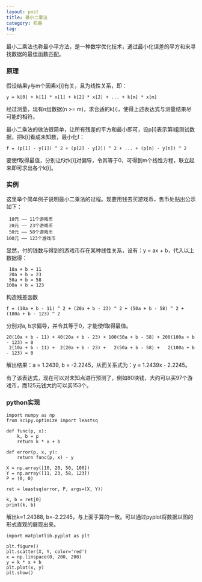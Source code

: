 ```yaml
---
layout: post
title: 最小二乘法
category: 机器
tag:
---
```


最小二乘法也称最小平方法，是一种数学优化技术，通过最小化误差的平方和来寻找数据的最佳函数匹配。

### 原理

假设结果y与m个因素x[i]有关，且为线性关系，即：

```
y = k[0] + k[1] * x[1] + k[2] * x[2] + ... + k[m] * x[m]
```

经过测量，现有n组数据(n >= m)，求合适的k[i]，使得上述表达式与测量结果尽可能的相符。

最小二乘法的做法很简单，让所有残差的平方和最小即可，设p[i]表示第i组测试数据，把k[i]看成未知数，最小化f：

```
f = (p[1] - y[1]) ^ 2 + (p[2] - y[2]) ^ 2 + ... + (p[n] - y[n]) ^ 2
```

要使f取得最值，分别让f对k[i]对偏导，令其等于0，可得到m个线性方程，联立起来即可求出各个k[i]。

### 实例

这里举个简单例子说明最小二乘法的过程。现要用钱去买游戏币，售币处贴出公示如下：

```
 10元 —— 11个游戏币
 20元 —— 23个游戏币
 50元 —— 58个游戏币
100元 —— 123个游戏币
```

显然，付的钱数与得到的游戏币存在某种线性关系，设有：y = ax + b，代入以上数据得：

```
 10a + b = 11
 20a + b = 23
 50a + b = 58
100a + b = 123
```

构造残差函数

```
f = (10a + b - 11) ^ 2 + (20a + b - 23) ^ 2 + (50a + b - 58) ^ 2 + (100a + b - 123) ^ 2
```

分别对a, b求偏导，并令其等于0，才能使f取得最值。

```
20(10a + b - 11) + 40(20a + b - 23) + 100(50a + b - 58) + 200(100a + b - 123) = 0
 2(10a + b - 11) +  2(20a + b - 23) +   2(50a + b - 58) +   2(100a + b - 123) = 0
```

解出结果：a = 1.2439, b = -2.2245，从而关系式为：y = 1.2439x - 2.2245。

有了该表达式，现在可以对未知点进行预测了，例如80块钱，大约可以买97个游戏币，而125元钱大约可以买153个。

### python实现

```
import numpy as np
from scipy.optimize import leastsq

def func(p, x):
    k, b = p
    return k * x + b

def error(p, x, y):
    return func(p, x) - y

X = np.array([10, 20, 50, 100])
Y = np.array([11, 23, 58, 123])
P = (0, 0)

ret = leastsq(error, P, args=(X, Y))

k, b = ret[0]
print(k, b)
```

解出k=1.24388, b=-2.2245，与上面手算的一致。可以通过pyplot将数据以图的形式直观的展现出来。

```
import matplotlib.pyplot as plt

plt.figure()
plt.scatter(X, Y, color='red')
x = np.linspace(0, 200, 200)
y = k * x + b
plt.plot(x, y)
plt.show()
```
